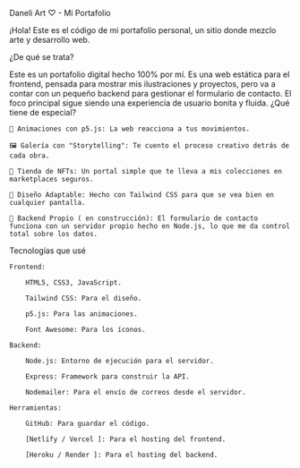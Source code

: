 Daneli Art ♡ - Mi Portafolio

¡Hola! Este es el código de mi portafolio personal, un sitio donde mezclo arte y desarrollo web.

¿De qué se trata?

Este es un portafolio digital hecho 100% por mí. Es una web estática para el frontend, pensada para mostrar mis ilustraciones y proyectos, pero va a contar con un pequeño backend para gestionar el formulario de contacto. El foco principal sigue siendo una experiencia de usuario bonita y fluida.
¿Qué tiene de especial?

    🎨 Animaciones con p5.js: La web reacciona a tus movimientos.

    🖼️ Galería con "Storytelling": Te cuento el proceso creativo detrás de cada obra.

    🛒 Tienda de NFTs: Un portal simple que te lleva a mis colecciones en marketplaces seguros.

    📱 Diseño Adaptable: Hecho con Tailwind CSS para que se vea bien en cualquier pantalla.

    🚀 Backend Propio ( en construcción): El formulario de contacto funciona con un servidor propio hecho en Node.js, lo que me da control total sobre los datos.

Tecnologías que usé

    Frontend:

        HTML5, CSS3, JavaScript.

        Tailwind CSS: Para el diseño.

        p5.js: Para las animaciones.

        Font Awesome: Para los íconos.

    Backend:

        Node.js: Entorno de ejecución para el servidor.

        Express: Framework para construir la API.

        Nodemailer: Para el envío de correos desde el servidor.

    Herramientas:

        GitHub: Para guardar el código.

        [Netlify / Vercel ]: Para el hosting del frontend.

        [Heroku / Render ]: Para el hosting del backend.
